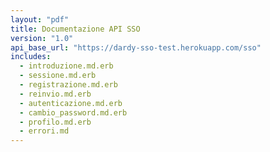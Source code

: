 ```yaml
---
layout: "pdf"
title: Documentazione API SSO
version: "1.0"
api_base_url: "https://dardy-sso-test.herokuapp.com/sso"
includes:
  - introduzione.md.erb
  - sessione.md.erb
  - registrazione.md.erb
  - reinvio.md.erb
  - autenticazione.md.erb
  - cambio_password.md.erb
  - profilo.md.erb
  - errori.md
---
```


